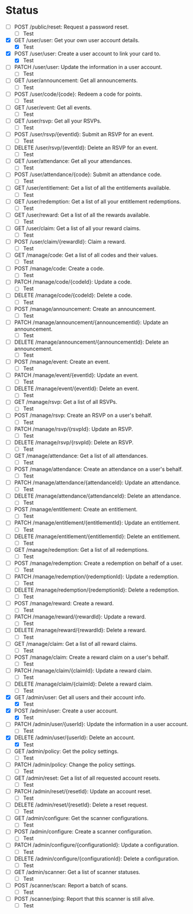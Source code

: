 # Status

- [ ] POST /public/reset: Request a password reset.
  - [ ] Test
- [x] GET /user/user: Get your own user account details.
  - [x] Test
- [x] POST /user/user: Create a user account to link your card to.
  - [x] Test
- [ ] PATCH /user/user: Update the information in a user account.
  - [ ] Test
- [ ] GET /user/announcement: Get all announcements.
  - [ ] Test
- [ ] POST /user/code/{code}: Redeem a code for points.
  - [ ] Test
- [ ] GET /user/event: Get all events.
  - [ ] Test
- [ ] GET /user/rsvp: Get all your RSVPs.
  - [ ] Test
- [ ] POST /user/rsvp/{eventId}: Submit an RSVP for an event.
  - [ ] Test
- [ ] DELETE /user/rsvp/{eventId}: Delete an RSVP for an event.
  - [ ] Test
- [ ] GET /user/attendance: Get all your attendances.
  - [ ] Test
- [ ] POST /user/attendance/{code}: Submit an attendance code.
  - [ ] Test
- [ ] GET /user/entitlement: Get a list of all the entitlements available.
  - [ ] Test
- [ ] GET /user/redemption: Get a list of all your entitlement redemptions.
  - [ ] Test
- [ ] GET /user/reward: Get a list of all the rewards available.
  - [ ] Test
- [ ] GET /user/claim: Get a list of all your reward claims.
  - [ ] Test
- [ ] POST /user/claim/{rewardId}: Claim a reward.
  - [ ] Test
- [ ] GET /manage/code: Get a list of all codes and their values.
  - [ ] Test
- [ ] POST /manage/code: Create a code.
  - [ ] Test
- [ ] PATCH /manage/code/{codeId}: Update a code.
  - [ ] Test
- [ ] DELETE /manage/code/{codeId}: Delete a code.
  - [ ] Test
- [ ] POST /manage/announcement: Create an announcement.
  - [ ] Test
- [ ] PATCH /manage/announcement/{announcementId}: Update an announcement.
  - [ ] Test
- [ ] DELETE /manage/announcement/{announcementId}: Delete an announcement.
  - [ ] Test
- [ ] POST /manage/event: Create an event.
  - [ ] Test
- [ ] PATCH /manage/event/{eventId}: Update an event.
  - [ ] Test
- [ ] DELETE /manage/event/{eventId}: Delete an event.
  - [ ] Test
- [ ] GET /manage/rsvp: Get a list of all RSVPs.
  - [ ] Test
- [ ] POST /manage/rsvp: Create an RSVP on a user's behalf.
  - [ ] Test
- [ ] PATCH /manage/rsvp/{rsvpId}: Update an RSVP.
  - [ ] Test
- [ ] DELETE /manage/rsvp/{rsvpId}: Delete an RSVP.
  - [ ] Test
- [ ] GET /manage/attendance: Get a list of all attendances.
  - [ ] Test
- [ ] POST /manage/attendance: Create an attendance on a user's behalf.
  - [ ] Test
- [ ] PATCH /manage/attendance/{attendanceId}: Update an attendance.
  - [ ] Test
- [ ] DELETE /manage/attendance/{attendanceId}: Delete an attendance.
  - [ ] Test
- [ ] POST /manage/entitlement: Create an entitlement.
  - [ ] Test
- [ ] PATCH /manage/entitlement/{entitlementId}: Update an entitlement.
  - [ ] Test
- [ ] DELETE /manage/entitlement/{entitlementId}: Delete an entitlement.
  - [ ] Test
- [ ] GET /manage/redemption: Get a list of all redemptions.
  - [ ] Test
- [ ] POST /manage/redemption: Create a redemption on behalf of a user.
  - [ ] Test
- [ ] PATCH /manage/redemption/{redemptionId}: Update a redemption.
  - [ ] Test
- [ ] DELETE /manage/redemption/{redemptionId}: Delete a redemption.
  - [ ] Test
- [ ] POST /manage/reward: Create a reward.
  - [ ] Test
- [ ] PATCH /manage/reward/{rewardId}: Update a reward.
  - [ ] Test
- [ ] DELETE /manage/reward/{rewardId}: Delete a reward.
  - [ ] Test
- [ ] GET /manage/claim: Get a list of all reward claims.
  - [ ] Test
- [ ] POST /manage/claim: Create a reward claim on a user's behalf.
  - [ ] Test
- [ ] PATCH /manage/claim/{claimId}: Update a reward claim.
  - [ ] Test
- [ ] DELETE /manage/claim/{claimId}: Delete a reward claim.
  - [ ] Test
- [x] GET /admin/user: Get all users and their account info.
  - [x] Test
- [x] POST /admin/user: Create a user account.
  - [x] Test
- [ ] PATCH /admin/user/{userId}: Update the information in a user account.
  - [ ] Test
- [x] DELETE /admin/user/{userId}: Delete an account.
  - [x] Test
- [ ] GET /admin/policy: Get the policy settings.
  - [ ] Test
- [ ] PATCH /admin/policy: Change the policy settings.
  - [ ] Test
- [ ] GET /admin/reset: Get a list of all requested account resets.
  - [ ] Test
- [ ] PATCH /admin/reset/{resetId}: Update an account reset.
  - [ ] Test
- [ ] DELETE /admin/reset/{resetId}: Delete a reset request.
  - [ ] Test
- [ ] GET /admin/configure: Get the scanner configurations.
  - [ ] Test
- [ ] POST /admin/configure: Create a scanner configuration.
  - [ ] Test
- [ ] PATCH /admin/configure/{configurationId}: Update a configuration.
  - [ ] Test
- [ ] DELETE /admin/configure/{configurationId}: Delete a configuration.
  - [ ] Test
- [ ] GET /admin/scanner: Get a list of scanner statuses.
  - [ ] Test
- [ ] POST /scanner/scan: Report a batch of scans.
  - [ ] Test
- [ ] POST /scanner/ping: Report that this scanner is still alive.
  - [ ] Test
